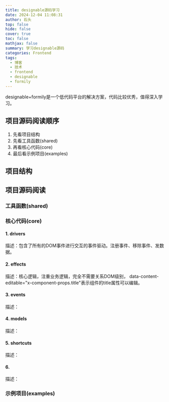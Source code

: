 ```yaml
---
title: designable源码学习
date: 2024-12-04 11:08:31
author: 石头
top: false
hide: false
cover: true
toc: false
mathjax: false
summary: 学习designable源码
categories: Frontend
tags:
  - 博客
  - 技术
  - frontend
  - designable
  - formily
---
```


designable+formily是一个低代码平台的解决方案，代码比较优秀，值得深入学习。

## 项目源码阅读顺序
1. 先看项目结构
2. 先看工具函数(shared)
3. 再看核心代码(core)
4. 最后看示例项目(examples)

## 项目结构

## 项目源码阅读

### 工具函数(shared)

### 核心代码(core)
#### 1. drivers
描述：包含了所有的DOM事件进行交互的事件驱动。注册事件、移除事件、发数据。

#### 2. effects
描述：核心逻辑，注重业务逻辑，完全不需要关系DOM级别，
data-content-editable="x-component-props.title"表示组件的title属性可以编辑。

#### 3. events
描述：

#### 4. models
描述：

#### 5. shortcuts
描述：

#### 6. 
描述：

### 示例项目(examples)